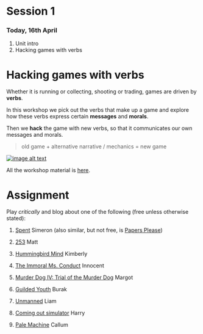 # Session 1 

### Today, 16th April 

1. Unit intro
2. Hacking games with verbs


# Hacking games with verbs

Whether it is running or collecting, shooting or trading, games are driven by **verbs**. 

In this workshop we pick out the verbs that make up a game and explore how these verbs express certain **messages** and **morals**. 

Then we **hack** the game with new verbs, so that it communicates our own messages and morals.

> old game + alternative narrative / mechanics = new game

[![image alt text](https://github.com/matteomenapace/hacking-games-with-verbs/raw/ravensbourne2015/images/verbs.jpg)](https://github.com/matteomenapace/hacking-games-with-verbs)

All the workshop material is [here](https://github.com/matteomenapace/hacking-games-with-verbs). 


<!--Case studies: [Tax Evaders](http://www.taxevaders.net)-->

# Assignment

Play *critically* and blog about one of the following (free unless otherwise stated):

1. [Spent](http://playspent.org) Simeron (also similar, but not free, is [Papers Please](http://papersplea.se))

2. [253](http://www.ryman-novel.com/) Matt

3. [Hummingbird Mind](http://cardboardcomputer.com/games/hummingbird-mind/) Kimberly

4. [The Immoral Ms. Conduct](http://www.youtube.com/user/TheImmoralMsConduct) Innocent

5. [Murder Dog IV: Trial of the Murder Dog](http://gamejolt.com/freeware/games/adventure/murder-dog-iv-trial-of-the-murder-dog/5807/) Margot

6. [Guilded Youth](http://nomediakings.org/guildedyouth/) Burak

7. [Unmanned](http://unmanned.molleindustria.org/) Liam 

8. [Coming out simulator](http://ncase.itch.io/coming-out-simulator-2014) Harry

9. [Pale Machine](http://www.torahhorse.com/Pale-Machine) Callum


<!--

### Games vs stories

**Brainstorm** definitions of games, stories, what they have in common and what they don’t have in common.

**Ludology vs Narratology **

*If I throw a ball at you, I don’t expect you to drop it and wait until it starts telling stories*

Markku Eskelinen

Interactive media (*cybertexts*, games) are different to linear media (books, film, comics). 

Eskelinen explains such differences in the *[gaming situatio*n](http://www.gamestudies.org/0101/eskelinen)

1. **Interpretation** (shared with linear media)

    1. What’s happening?

    2. What does it mean?

    3. How do I feel about it?

    4. What does the author want to convey?

2. **Exploration**

    5. Interactive like a banana?

    6. Non trivial actions (such as turning or scrolling a page) are required to reveal hidden content

3. **Formation of goals**

    7. What do I have to do to win?

    8. What I’m expected to do?

    9. How can I cheat/break the game/find the limits of the system?

4. **Recombination**Players reconfigure the internal state of a game according to predefined rules. (Tetris)

5. **Creation of new content**A more extreme case of recombination in which the players modify content and mechanics or create their own (Minecraft)

6. **Agency**The satisfying power to take meaningful action and see the results of our decisions and choices. Can there be a game without agency?

7. **[Simulation versus Representatio**n](http://www.ludology.org/articles/sim1/simulation101.html)

**Games as story generators**

The output of a **simulation** might look the same as a **representation** (story, video…) but the **experience** of playing is very different.

To summarize: ludologists claim that it’s not possible to fully understand games and simulations by analyzing their linear output. Narrativist theories coming from literature, film, theater and other linear media fields must be combined with conceptual tools from cybernetics (the study of systems that involve closed loops, aka feedback)

-->
